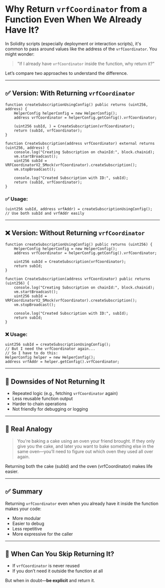 
# Why Return `vrfCoordinator` from a Function Even When We Already Have It?

In Solidity scripts (especially deployment or interaction scripts), it's common to pass around values like the address of the `vrfCoordinator`. You might wonder:

> "If I already have `vrfCoordinator` inside the function, why return it?"

Let’s compare two approaches to understand the difference.

---

## ✅ Version: With Returning `vrfCoordinator`

```solidity
function createSubscriptionUsingConfig() public returns (uint256, address) {
    HelperConfig helperConfig = new HelperConfig();
    address vrfCoordinator = helperConfig.getConfig().vrfCoordinator;

    (uint256 subId, ) = CreateSubscription(vrfCoordinator);
    return (subId, vrfCoordinator);
}

function CreateSubscription(address vrfCoordinator) external returns (uint256, address) {
    console.log("Creating Subscription on chainId:", block.chainid);
    vm.startBroadcast();
    uint256 subId = VRFCoordinatorV2_5Mock(vrfCoordinator).createSubscription();
    vm.stopBroadcast();

    console.log("Created Subscription with ID:", subId);
    return (subId, vrfCoordinator);
}
```

### ✅ Usage:

```solidity
(uint256 subId, address vrfAddr) = createSubscriptionUsingConfig();
// Use both subId and vrfAddr easily
```

---

## ❌ Version: Without Returning `vrfCoordinator`

```solidity
function createSubscriptionUsingConfig() public returns (uint256) {
    HelperConfig helperConfig = new HelperConfig();
    address vrfCoordinator = helperConfig.getConfig().vrfCoordinator;

    uint256 subId = CreateSubscription(vrfCoordinator);
    return subId;
}

function CreateSubscription(address vrfCoordinator) public returns (uint256) {
    console.log("Creating Subscription on chainId:", block.chainid);
    vm.startBroadcast();
    uint256 subId = VRFCoordinatorV2_5Mock(vrfCoordinator).createSubscription();
    vm.stopBroadcast();

    console.log("Created Subscription with ID:", subId);
    return subId;
}
```

### ❌ Usage:

```solidity
uint256 subId = createSubscriptionUsingConfig();
// But I need the vrfCoordinator again...
// So I have to do this:
HelperConfig helper = new HelperConfig();
address vrfAddr = helper.getConfig().vrfCoordinator;
```

---

## 🚨 Downsides of Not Returning It

- Repeated logic (e.g., fetching `vrfCoordinator` again)
- Less reusable function output
- Harder to chain operations
- Not friendly for debugging or logging

---

## 🧠 Real Analogy

> You're baking a cake using an oven your friend brought. If they only give you the cake, and later you want to bake something else in the same oven—you’ll need to figure out which oven they used all over again.

Returning both the cake (subId) and the oven (vrfCoordinator) makes life easier.

---

## ✅ Summary

Returning `vrfCoordinator` even when you already have it inside the function makes your code:

- More modular
- Easier to debug
- Less repetitive
- More expressive for the caller

---

## 📝 When Can You Skip Returning It?

- If `vrfCoordinator` is never reused
- If you don’t need it outside the function at all

But when in doubt—**be explicit** and return it.
